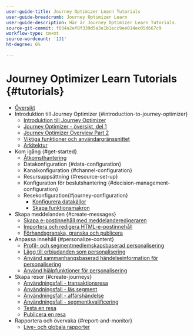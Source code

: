 ```yaml
---
user-guide-title: Journey Optimizer Learn Tutorials
user-guide-breadcrumb: Journey Optimizer Learn
user-guide-description: Här är Journey Optimizer Learn Tutorials.
source-git-commit: f034a2ef8f339d5a3e1b1ecc9ee014ec05d667c9
workflow-type: tm+mt
source-wordcount: '131'
ht-degree: 6%

---
```



# Journey Optimizer Learn Tutorials {#tutorials}

+ [Översikt](/help/overview.md)
+ Introduktion till Journey Optimizer {#introduction-to-journey-optimizer}
   + [Introduktion till Journey Optimizer](/help/introduction/introduction.md)
   + [Journey Optimizer - översikt, del 1](/help/introduction/journey-optimizer-overview-part-1.md)
   + [Journey Optimizer Overview Part 2](/help/introduction/journey-optimizer-overview-part-2.md)
   + [Viktiga funktioner och användargränssnittet](/help/introduction/key-capabilities-and-user-interface.md)
   + [Arkitektur](/help/introduction/architecture.md)
+ Kom igång {#get-started}
   + [Åtkomsthantering](/help/set-up-access/access-management.md)
   + Datakonfiguration {#data-configuration}
   + Kanalkonfiguration {#channel-configuration}
   + Resursuppsättning {#resource-set-up}
   + Konfiguration för beslutshantering {#decision-management-configuration}
   + Resekonfiguration{#journey-configuration}
      + [Konfigurera datakällor](/help/set-up-journeys/configure-data-sources.md)
      + [Skapa funktionsmakron](/help/set-up-journeys/create-actions.md)
+ Skapa meddelanden {#create-messages}
   + [Skapa e-postinnehåll med meddelanderedigeraren](/help/create-messages/create-email-content-with-the-message-editor.md)
   + [Importera och redigera HTML-e-postinnehåll](/help/create-messages/import-and-author-html-email-content.md)
   + [Förhandsgranska, granska och publicera](/help/create-messages/preview-proof-and-publish.md)
+ Anpassa innehåll {#personalize-content}
   + [Profil- och segmentmedlemskapsbaserad personalisering](/help/personalize-content/profile-and-segment-membership-based-personalization.md)
   + [Lägg till erbjudanden som personalisering](/help/personalize-content/add-offer-decisioning-to-messages.md)
   + [Använd sammanhangsbaserad händelseinformation för personalisering](/help/personalize-content/use-contextual-event-information-for-personalization.md)
   + [Använd hjälpfunktioner för personalisering](/help/personalize-content/use-helper-functions-for-personalization.md)
+ Skapa resor {#create-journeys}
   + [Användningsfall - transaktionsresa](/help/create-journeys/use-case-transactional-journey.md)
   + [Användningsfall - läs segment](/help/create-journeys/use-case-read-segment.md)
   + [Användningsfall - affärshändelse](/help/create-journeys/use-case-business-event.md)
   + [Användningsfall - segmentkvalificering](/help/create-journeys/use-case-read-segment-qualification.md)
   + [Testa en resa](/help/create-journeys/test-a-journey.md)
   + [Publicera en resa](/help/create-journeys/publish-a-journey.md)
+ Rapportera och övervaka {#report-and-monitor}
   + [Live- och globala rapporter](/help/report-and-monitor/live-and-global-reports.md)
